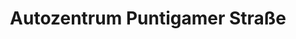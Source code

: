 ---
title: "Autozentrum Puntigamer Straße"
url: /graz/autozentrum-puntigamer-strasse/
shop: Autohaus
---